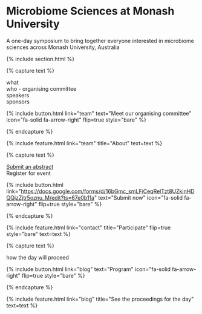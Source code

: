 ---
---

# Microbiome Sciences at Monash University

A one-day symposium to bring together everyone interested in microbiome sciences across Monash University, Australia

{% include section.html %}


{% capture text %}

what<br/>
who - organising committee<br/>
speakers<br/>
sponsors

{%
  include button.html
  link="team"
  text="Meet our organising committee"
  icon="fa-solid fa-arrow-right"
  flip=true
  style="bare"
%}

{% endcapture %}

{%
  include feature.html
  link="team"
  title="About"
  text=text
%}






{% capture text %}

[Submit an abstract](https://docs.google.com/forms/d/16bGmc_smLFiCeqRelTzt8UZkinHDQQjzZjtr5oznu_M/edit?ts=67e0b11a)<br/>
Register for event

{%
  include button.html
  link="https://docs.google.com/forms/d/16bGmc_smLFiCeqRelTzt8UZkinHDQQjzZjtr5oznu_M/edit?ts=67e0b11a"
  text="Submit now"
  icon="fa-solid fa-arrow-right"
  flip=true
  style="bare"
%}

{% endcapture %}

{%
  include feature.html
  link="contact"
  title="Participate"
  flip=true
  style="bare"
  text=text
%}





{% capture text %}

how the day will proceed

{%
  include button.html
  link="blog"
  text="Program"
  icon="fa-solid fa-arrow-right"
  flip=true
  style="bare"
%}

{% endcapture %}

{%
  include feature.html
  link="blog"
  title="See the proceedings for the day"
  text=text
%}

